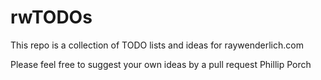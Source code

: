 # rwTODOs

This repo is a collection of TODO lists and ideas for raywenderlich.com

Please feel free to suggest your own ideas by a pull request
Phillip Porch
